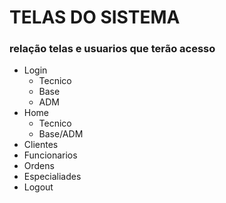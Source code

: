 # TELAS DO SISTEMA
### relação telas e usuarios que terão acesso

* Login
   * Tecnico
   * Base
   * ADM
* Home
   * Tecnico
   * Base/ADM
* Clientes
* Funcionarios
* Ordens
* Especialiades
* Logout

